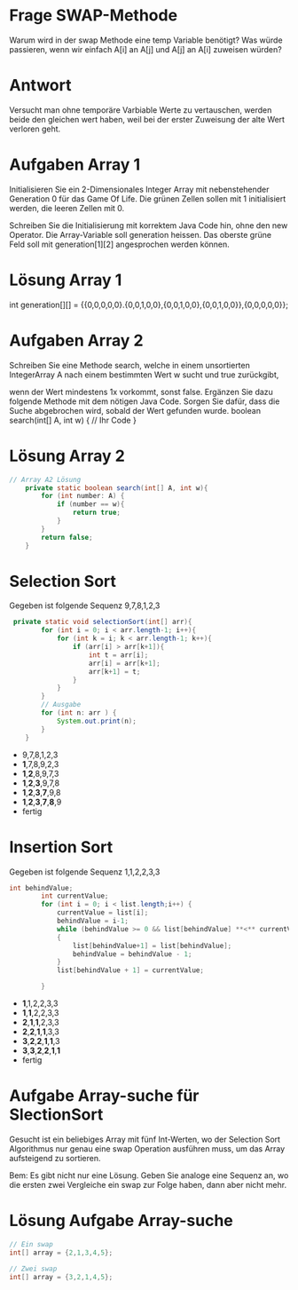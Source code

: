 # Frage SWAP-Methode
Warum wird in der swap Methode eine temp Variable benötigt? Was
würde passieren, wenn wir einfach A[i] an A[j] und A[j] an A[i] zuweisen
würden?
# Antwort
Versucht man ohne temporäre Varbiable Werte zu vertauschen, werden beide den gleichen wert haben,
weil bei der erster Zuweisung der alte Wert verloren geht.

# Aufgaben Array 1
Initialisieren Sie ein 2-Dimensionales Integer Array
mit nebenstehender Generation 0 für das Game Of
Life. Die grünen Zellen sollen mit 1 initialisiert
werden, die leeren Zellen mit 0.

Schreiben Sie die Initialisierung mit korrektem Java
Code hin, ohne den new Operator. Die Array-Variable
soll generation heissen. Das oberste grüne Feld
soll mit generation[1][2] angesprochen
werden können.

# Lösung Array 1
int generation[][] = {{0,0,0,0,0}.{0,0,1,0,0},{0,0,1,0,0},{0,0,1,0,0}},{0,0,0,0,0}};

# Aufgaben Array 2
Schreiben Sie eine Methode search, welche in einem unsortierten IntegerArray A nach einem bestimmten Wert w sucht und true zurückgibt, 

wenn der
Wert mindestens 1x vorkommt, sonst false.
Ergänzen Sie dazu folgende Methode mit dem nötigen Java Code. Sorgen Sie
dafür, dass die Suche abgebrochen wird, sobald der Wert gefunden wurde.
boolean search(int[] A, int w)
{
// Ihr Code
}

# Lösung Array 2
```java
// Array A2 Lösung
    private static boolean search(int[] A, int w){
        for (int number: A) {
            if (number == w){
                return true;
            }
        }
        return false;
    }
```    
# Selection Sort
Gegeben ist folgende Sequenz 9,7,8,1,2,3

```java
 private static void selectionSort(int[] arr){
        for (int i = 0; i < arr.length-1; i++){
            for (int k = i; k < arr.length-1; k++){
                if (arr[i] > arr[k+1]){
                    int t = arr[i];
                    arr[i] = arr[k+1];
                    arr[k+1] = t;
                }
            }
        }
        // Ausgabe
        for (int n: arr ) {
            System.out.print(n);
        }
    }
```    
    
- 9,7,8,1,2,3
- **1**,7,8,9,2,3
- **1**,**2**,8,9,7,3
- **1**,**2**,**3**,9,7,8
- **1**,**2**,**3**,**7**,9,8
- **1**,**2**,**3**,**7**,**8**,9
- fertig

# Insertion Sort
Gegeben ist folgende Sequenz 1,1,2,2,3,3
```java
int behindValue;
        int currentValue;
        for (int i = 0; i < list.length;i++) {
            currentValue = list[i];
            behindValue = i-1;
            while (behindValue >= 0 && list[behindValue] **<** currentValue)
            {
                list[behindValue+1] = list[behindValue];
                behindValue = behindValue - 1;
            }
            list[behindValue + 1] = currentValue;

        }
```
- **1**,1,2,2,3,3
- **1**,**1**,2,2,3,3
- **2**,**1**,**1**,2,3,3
- **2**,**2**,**1**,**1**,3,3
- **3**,**2**,**2**,**1**,**1**,3
- **3**,**3**,**2**,**2**,**1**,**1**
- fertig

# Aufgabe Array-suche für SlectionSort
Gesucht ist ein beliebiges Array mit fünf Int-Werten, wo der Selection
Sort Algorithmus nur genau eine swap Operation ausführen muss, um das
Array aufsteigend zu sortieren.

Bem: Es gibt nicht nur eine Lösung.
Geben Sie analoge eine Sequenz an, wo die ersten zwei Vergleiche ein
swap zur Folge haben, dann aber nicht mehr.

# Lösung Aufgabe Array-suche
```java
// Ein swap
int[] array = {2,1,3,4,5};
```

```java
// Zwei swap
int[] array = {3,2,1,4,5};
```
